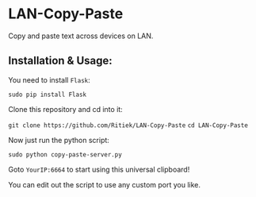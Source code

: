 # LAN-Copy-Paste

Copy and paste text across devices on LAN.

## Installation & Usage:

You need to install `Flask`:

`sudo pip install Flask`

Clone this repository and cd into it:

`git clone https://github.com/Ritiek/LAN-Copy-Paste`
`cd LAN-Copy-Paste`

Now just run the python script:

`sudo python copy-paste-server.py`

Goto `YourIP:6664` to start using this universal clipboard!

You can edit out the script to use any custom port you like.

